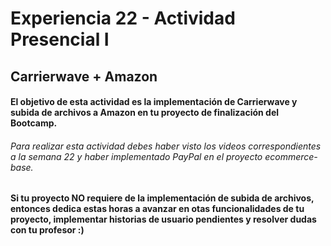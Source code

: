 # Experiencia 22 - Actividad Presencial I
## Carrierwave + Amazon

#### El objetivo de esta actividad es la implementación de Carrierwave y subida de archivos a Amazon en tu proyecto de finalización del Bootcamp.

###### Para realizar esta actividad debes haber visto los videos correspondientes a la semana 22 y haber implementado PayPal en el proyecto ecommerce-base.

#### Si tu proyecto NO requiere de la implementación de subida de archivos, entonces dedica estas horas a avanzar en otas funcionalidades de tu proyecto, implementar historias de usuario pendientes y resolver dudas con tu profesor :)